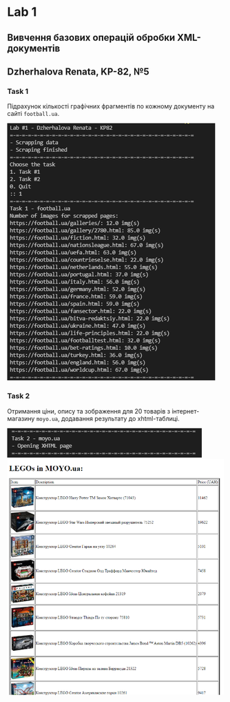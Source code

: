# Lab 1
## Вивчення базових операцій обробки XML-документів 
## Dzherhalova Renata, KP-82, №5

### Task 1

Підрахунок кількості графічних фрагментів по кожному документу на сайті `football.ua`.

![Task1](img/task1.png)



### Task 2

Отримання ціни, опису та зображення для 20 товарів з інтернет-магазину `moyo.ua`, додавання результату до xhtml-таблиці.

![Task2](img/task2_console.png)
![Task2_Page](img/task2_file.png)
